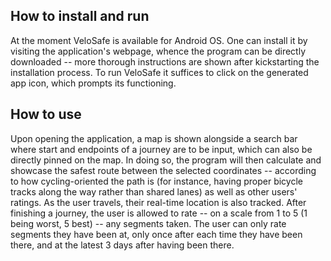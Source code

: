 ## How to install and run
At the moment VeloSafe is available for Android OS. One can install it by visiting the application's webpage, whence the program can be directly
downloaded -- more thorough instructions are shown after kickstarting the installation process. To run VeloSafe it suffices to click on the generated
app icon, which prompts its functioning.

## How to use
Upon opening the application, a map is shown alongside a search bar where start and endpoints of a journey are to be input, which can also
be directly pinned on the map. In doing so, the program will then calculate and showcase the safest route between the selected coordinates -- according
to how cycling-oriented the path is (for instance, having proper bicycle tracks along the way rather than shared lanes) as well as other users' ratings.
As the user travels, their real-time location is also tracked. After finishing a journey, the user is allowed to rate -- on a scale from 1 to 5
(1 being worst, 5 best) -- any segments taken. The user can only rate segments they have been at, only once after each time they have been there,
and at the latest 3 days after having been there.
